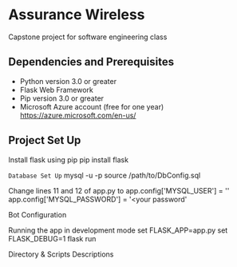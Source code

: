 # Assurance Wireless
Capstone project for software engineering class

## Dependencies and Prerequisites
* Python version 3.0 or greater 
* Flask Web Framework
* Pip version 3.0 or greater
* Microsoft Azure account (free for one year)
https://azure.microsoft.com/en-us/

## Project Set Up
Install flask using pip
pip install flask

`Database Set Up`
mysql -u <username> -p
source /path/to/DbConfig.sql

Change lines 11 and 12 of app.py to
app.config['MYSQL_USER'] = '<your username>'
app.config['MYSQL_PASSWORD'] = '<your password'

Bot Configuration


Running the app in development mode
set FLASK_APP=app.py 
set FLASK_DEBUG=1
flask run

Directory & Scripts Descriptions




